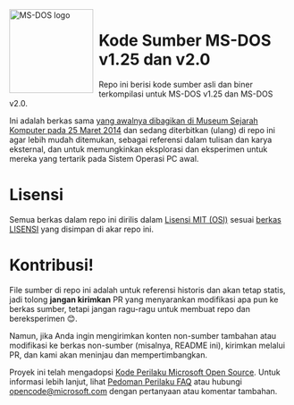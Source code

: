 <img width="150" height="150" align="left" style="float: left; margin: 0 10px 0 0;" alt="MS-DOS logo" src="https://github.com/Microsoft/MS-DOS/blob/master/msdos-logo.png">   

# Kode Sumber MS-DOS v1.25 dan v2.0
Repo ini berisi kode sumber asli dan biner terkompilasi untuk MS-DOS v1.25 dan MS-DOS v2.0.

Ini adalah berkas sama [yang awalnya dibagikan di Museum Sejarah Komputer pada 25 Maret 2014]( https://www.computerhistory.org/atchm/microsoft-ms-dos-early-source-code/) dan sedang diterbitkan (ulang) di repo ini agar lebih mudah ditemukan, sebagai referensi dalam tulisan dan karya eksternal, dan untuk memungkinkan eksplorasi dan eksperimen untuk mereka yang tertarik pada Sistem Operasi PC awal.

# Lisensi
Semua berkas dalam repo ini dirilis dalam [Lisensi MIT (OSI)](https://en.wikipedia.org/wiki/MIT_License) sesuai [berkas LISENSI](https://github.com/Microsoft/MS-DOS/blob/master/LICENSE.md) yang disimpan di akar repo ini.

# Kontribusi!
File sumber di repo ini adalah untuk referensi historis dan akan tetap statis, jadi tolong **jangan kirimkan** PR yang menyarankan modifikasi apa pun ke berkas sumber, tetapi jangan ragu-ragu untuk membuat repo dan bereksperimen 😊.

Namun, jika Anda ingin mengirimkan konten non-sumber tambahan atau modifikasi ke berkas non-sumber (misalnya, README ini), kirimkan melalui PR, dan kami akan meninjau dan mempertimbangkan.

Proyek ini telah mengadopsi [Kode Perilaku Microsoft Open Source](https://opensource.microsoft.com/codeofconduct/). Untuk informasi lebih lanjut, lihat [Pedoman Perilaku FAQ](https://opensource.microsoft.com/codeofconduct/faq/) atau hubungi [opencode@microsoft.com](mailto:opencode@microsoft.com) dengan pertanyaan atau komentar tambahan.
